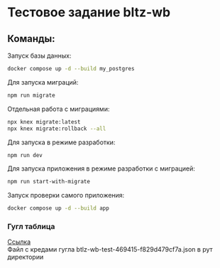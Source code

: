 # Тестовое задание bltz-wb

## Команды:

Запуск базы данных:
```bash
docker compose up -d --build my_postgres
```
Для запуска миграций:
```bash
npm run migrate
```

Отдельная работа с миграциями:
```bash
npx knex migrate:latest
npx knex migrate:rollback --all
```

Для запуска в режиме разработки:
```bash
npm run dev
```

Для запуска приложения в режиме разработки c миграцией:
```bash
npm run start-with-migrate
```

Запуск проверки самого приложения:
```bash
docker compose up -d --build app
```

### Гугл таблица

<a href="https://docs.google.com/spreadsheets/d/1pFLQttagLoGHpp4FWezoV_QvGkjUYGVAzBXEhnoPrzw/edit?usp=sharing" target="__blank">Ссылка</a>  
Файл с кредами гугла btlz-wb-test-469415-f829d479cf7a.json в рут директории
